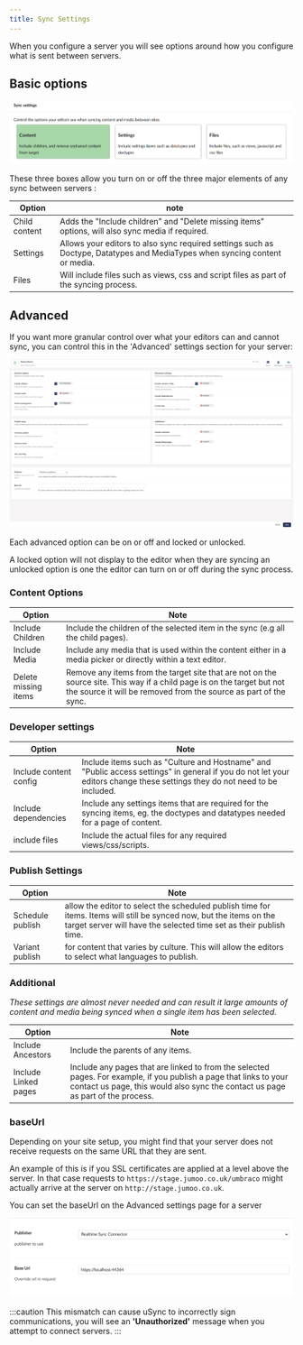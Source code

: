 ```yaml
--- 
title: Sync Settings
---
```


When you configure a server you will see options around how you configure what is sent between servers. 

## Basic options 
![Sync settings page](newSyncSettings.png)

These three boxes allow you turn on or off the three major elements of any sync between servers :

Option | note 
-- | -- 
Child content | Adds the "Include children" and "Delete missing items" options, will also sync media if required.
Settings | Allows your editors to also sync required settings such as Doctype, Datatypes and MediaTypes when syncing content or media.
Files | Will include files such as views, css and script files as part of the syncing process.

## Advanced
If you want more granular control over what your editors can and cannot sync, you can control this in the 'Advanced' settings section for your server:

![Advanced](advancedSettings.png)

Each advanced option can be on or off and locked or unlocked. 

A locked option will not display to the editor when they are syncing an unlocked option is one the editor can turn on or off during the sync process.

### Content Options 

Option | Note 
-- | --
Include Children | Include the children of the selected item in the sync (e.g all the child pages).
Include Media |  Include any media that is used within the content either in a media picker or directly within a text editor.
Delete missing items | Remove any items from the target site that are not on the source site. This way if a child page is on the target but not the source it will be removed from the source as part of the sync.

### Developer settings

Option | Note 
-- | --
Include content config | Include items such as "Culture and Hostname" and "Public access settings" in general if you do not let your editors change these settings they do not need to be included.
Include dependencies | Include any settings items that are required for the syncing items, eg. the doctypes and datatypes needed for a page of content. 
include files | Include the actual files for any required views/css/scripts.

### Publish Settings

Option | Note 
-- | -- 
Schedule publish | allow the editor to select the scheduled publish time for items. Items will still be synced now, but the items on the target server will have the selected time set as their publish time.
Variant publish | for content that varies by culture. This will allow the editors to select what languages to publish.

### Additional

*These settings are almost never needed and can result it large amounts of content and media being synced when a single item has been selected.*

Option | Note 
-- | --
Include Ancestors | Include the parents of any items.
Include Linked pages |  Include any pages that are linked to from the selected pages. For example, if you publish a page that links to your contact us page, this would also sync the contact us page as part of the process. 

### baseUrl
Depending on your site setup, you might find that your server does not receive requests on the same URL that they are sent. 

An example of this is if you SSL certificates are applied at a level above the server. 
In that case requests to `https://stage.jumoo.co.uk/umbraco` might actually arrive at the server on `http://stage.jumoo.co.uk`.

You can set the baseUrl on the Advanced settings page for a server 

![Base Url Setting](newBaseURL.png)


:::caution
This mismatch can cause uSync to incorrectly sign communications, you will see an **'Unauthorized'** message when you attempt to connect servers.
:::




